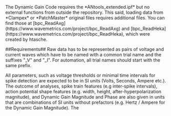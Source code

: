 <!DOCTYPE html>
<html>
<body>
  The Dynamic Gain Code requires the *ANtools_extended.ipf* but no external functions from outside the repository. This said, loading data from *Clampex* or *PatchMaster* original files requires additional files. You can find those at [bpc_ReadAxg](https://www.wavemetrics.com/project/bpc_ReadAxg) and [bpc_ReadHeka](https://www.wavemetrics.com/project/bpc_ReadHeka), which were created by htasche.

##Requirements##
Raw data has to be represented as pairs of voltage and current waves which have to be named with a common trial name and the suffixes "_V" and "_I". For automation, all trial names should start with the same prefix. 

All parameters, such as voltage thresholds or minimal time intervals for spike detection are expected to be in SI units (Volts, Seconds, Ampere etc.). The outcome of analyses, spike train features (e.g inter-spike intervals), action potential shape features (e.g. width, height, after-hyperpolarization magnitude), and Dynamic Gain Magnitude and Phase are also given in units that are combinations of SI units without prefactors (e.g. Hertz / Ampere for the Dynamic Gain Magnitude). The   
